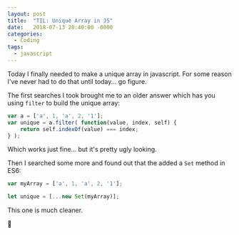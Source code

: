 ```yaml
---
layout: post
title:  "TIL: Unique Array in JS"
date:   2018-07-13 20:40:00 -0000
categories:
  - Coding
tags:
  - javascript
---
```

Today I finally needed to make a unique array in javascript. For some reason I've never had to do that until today... go figure.

The first searches I took brought me to an older answer which has you using `filter` to build the unique array:
```js
var a = ['a', 1, 'a', 2, '1'];
var unique = a.filter( function(value, index, self) { 
    return self.indexOf(value) === index;
} );
```

Which works just fine... but it's pretty ugly looking.

Then I searched some more and found out that the added a `Set` method in ES6:

```js
var myArray = ['a', 1, 'a', 2, '1'];

let unique = [...new Set(myArray)]; 
```
This one is much cleaner.

💚